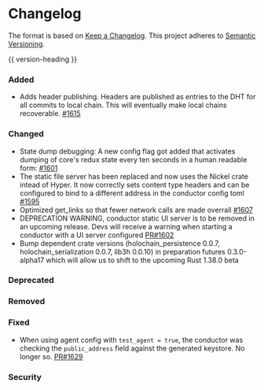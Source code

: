 # Changelog
The format is based on [Keep a Changelog](https://keepachangelog.com/en/1.0.0/).
This project adheres to [Semantic Versioning](https://semver.org/spec/v2.0.0.html).

{{ version-heading }}

### Added
- Adds header publishing. Headers are published as entries to the DHT for all commits to local chain. This will eventually make local chains recoverable. [#1615](https://github.com/holochain/holochain-rust/pull/1615)
### Changed
- State dump debugging: A new config flag got added that activates dumping of core's redux state every ten seconds in a human readable form: [#1601](https://github.com/holochain/holochain-rust/pull/1601)
- The static file server has been replaced and now uses the Nickel crate intead of Hyper. It now correctly sets content type headers and can be configured to bind to a different address in the conductor config toml [#1595](https://github.com/holochain/holochain-rust/pull/1595)
- Optimized get_links so that fewer network calls are made overrall [#1607](https://github.com/holochain/holochain-rust/pull/1607)
- DEPRECATION WARNING, conductor static UI server is to be removed in an upcoming release. Devs will receive a warning when starting a conductor with a UI server configured [PR#1602](https://github.com/holochain/holochain-rust/pull/1602)
- Bump dependent crate versions (holochain_persistence 0.0.7, holochain_serialization 0.0.7, lib3h 0.0.10) in preparation futures 0.3.0-alpha17 which will allow us to shift to the upcoming Rust 1.38.0 beta

### Deprecated

### Removed

### Fixed
- When using agent config with `test_agent = true`, the conductor was checking the `public_address` field against the generated keystore. No longer so. [PR#1629](https://github.com/holochain/holochain-rust/pull/1629)

### Security
